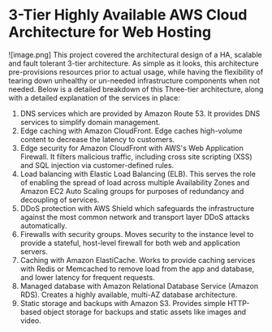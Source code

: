# 3-Tier Highly Available AWS Cloud Architecture for Web Hosting
![image.png]
This project covered the architectural design of a HA, scalable and fault tolerant 3-tier architecture. As simple as it looks, this architecture pre-provisions resources prior to actual usage, while having the flexibility of tearing down unhealthy or un-needed infrastructure components when not needed. Below is a detailed breakdown of this Three-tier architecture, along with a detailed explanation of the services in place: 
1. DNS services which are provided by Amazon Route 53. It provides DNS services to simplify domain management.
2. Edge caching with Amazon CloudFront. Edge caches high-volume content to decrease the latency to customers.
3. Edge security for Amazon CloudFront with AWS's Web Application Firewall. It filters malicious traffic, including cross site scripting (XSS) and SQL injection via customer-defined rules.
4. Load balancing with Elastic Load Balancing (ELB). This serves the role of enabling the spread of load across multiple Availability Zones and Amazon EC2 Auto Scaling groups for purposes of redundancy and decoupling of services.
5. DDoS protection with AWS Shield which safeguards the infrastructure against the most common network and transport layer DDoS attacks automatically.
6. Firewalls with security groups. Moves security to the instance level to provide a stateful, host-level firewall for both web and application servers.
7. Caching with Amazon ElastiCache. Works to provide caching services with Redis or Memcached to remove load from the app and database, and lower latency for frequent requests.
8. Managed database with Amazon Relational Database Service (Amazon RDS). Creates a highly available, multi-AZ database architecture.
9. Static storage and backups with Amazon S3. Provides simple HTTP-based object storage for backups and static assets like images and video.
